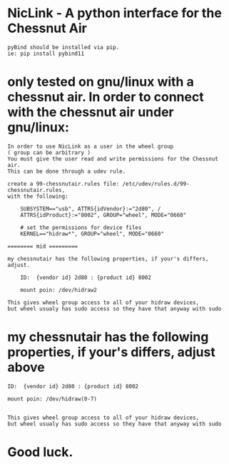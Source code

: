 # NicLink - A python interface for the Chessnut Air

    pyBind should be installed via pip.
    ie: pip install pybind11

# only tested on gnu/linux with a chessnut air. In order to connect with the chessnut air under gnu/linux:

    In order to use NicLink as a user in the wheel group 
    ( group can be arbitrary )
    You must give the user read and write permissions for the Chessnut air.
    This can be done through a udev rule.

    create a 99-chessnutair.rules file: /etc/udev/rules.d/99-chessnutair.rules,
    with the following:

        SUBSYSTEM=="usb", ATTRS{idVendor}:="2d80", /
        ATTRS{idProduct}:="8002", GROUP="wheel", MODE="0660"

        # set the permissions for device files
        KERNEL=="hidraw*", GROUP="wheel", MODE="0660"

    ======== mid =========

    my chessnutair has the following properties, if your's differs, adjust.

        ID:  {vendor id} 2d80 : {product id} 8002

        mount poin: /dev/hidraw2

    This gives wheel group access to all of your hidraw devices,
    but wheel usualy has sudo access so they have that anyway with sudo

# my chessnutair has the following properties, if your's differs, adjust above

    ID:  {vendor id} 2d80 : {product id} 8002

    mount poin: /dev/hidraw(0-7)


    This gives wheel group access to all of your hidraw devices,
    but wheel usualy has sudo access so they have that anyway with sudo

# Good luck.


